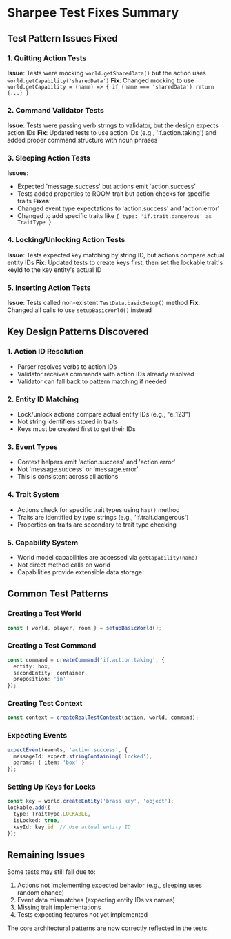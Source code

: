 # Sharpee Test Fixes Summary

## Test Pattern Issues Fixed

### 1. **Quitting Action Tests**
**Issue**: Tests were mocking `world.getSharedData()` but the action uses `world.getCapability('sharedData')`
**Fix**: Changed mocking to use `world.getCapability = (name) => { if (name === 'sharedData') return {...} }`

### 2. **Command Validator Tests**
**Issue**: Tests were passing verb strings to validator, but the design expects action IDs
**Fix**: Updated tests to use action IDs (e.g., 'if.action.taking') and added proper command structure with noun phrases

### 3. **Sleeping Action Tests**
**Issues**:
- Expected 'message.success' but actions emit 'action.success'
- Tests added properties to ROOM trait but action checks for specific traits
**Fixes**:
- Changed event type expectations to 'action.success' and 'action.error'
- Changed to add specific traits like `{ type: 'if.trait.dangerous' as TraitType }`

### 4. **Locking/Unlocking Action Tests**
**Issue**: Tests expected key matching by string ID, but actions compare actual entity IDs
**Fix**: Updated tests to create keys first, then set the lockable trait's keyId to the key entity's actual ID

### 5. **Inserting Action Tests**
**Issue**: Tests called non-existent `TestData.basicSetup()` method
**Fix**: Changed all calls to use `setupBasicWorld()` instead

## Key Design Patterns Discovered

### 1. **Action ID Resolution**
- Parser resolves verbs to action IDs
- Validator receives commands with action IDs already resolved
- Validator can fall back to pattern matching if needed

### 2. **Entity ID Matching**
- Lock/unlock actions compare actual entity IDs (e.g., "e_123")
- Not string identifiers stored in traits
- Keys must be created first to get their IDs

### 3. **Event Types**
- Context helpers emit 'action.success' and 'action.error'
- Not 'message.success' or 'message.error'
- This is consistent across all actions

### 4. **Trait System**
- Actions check for specific trait types using `has()` method
- Traits are identified by type strings (e.g., 'if.trait.dangerous')
- Properties on traits are secondary to trait type checking

### 5. **Capability System**
- World model capabilities are accessed via `getCapability(name)`
- Not direct method calls on world
- Capabilities provide extensible data storage

## Common Test Patterns

### Creating a Test World
```typescript
const { world, player, room } = setupBasicWorld();
```

### Creating a Test Command
```typescript
const command = createCommand('if.action.taking', {
  entity: box,
  secondEntity: container,
  preposition: 'in'
});
```

### Creating Test Context
```typescript
const context = createRealTestContext(action, world, command);
```

### Expecting Events
```typescript
expectEvent(events, 'action.success', {
  messageId: expect.stringContaining('locked'),
  params: { item: 'box' }
});
```

### Setting Up Keys for Locks
```typescript
const key = world.createEntity('brass key', 'object');
lockable.add({
  type: TraitType.LOCKABLE,
  isLocked: true,
  keyId: key.id  // Use actual entity ID
});
```

## Remaining Issues

Some tests may still fail due to:
1. Actions not implementing expected behavior (e.g., sleeping uses random chance)
2. Event data mismatches (expecting entity IDs vs names)
3. Missing trait implementations
4. Tests expecting features not yet implemented

The core architectural patterns are now correctly reflected in the tests.
